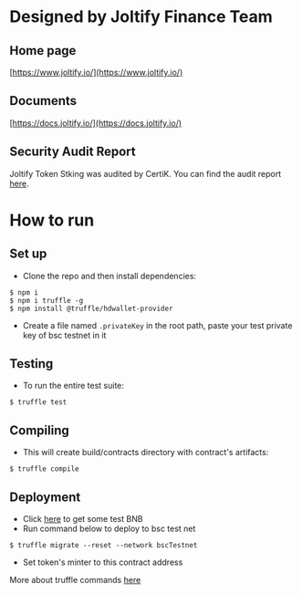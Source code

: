 # Designed by Joltify Finance Team
## Home page
[https://www.joltify.io/](https://www.joltify.io/)
## Documents
[https://docs.joltify.io/](https://docs.joltify.io/)
## Security Audit Report
Joltify Token Stking was audited by CertiK. You can find the audit report [here](https://github.com/joltify-finance/token-staking/blob/master/audit/Joltify%20Finance%20-%20Coin%20and%20Staking%20contract%20-%20Final%20Report.pdf).

# How to run
## Set up
* Clone the repo and then install dependencies:
```shell
$ npm i
$ npm i truffle -g
$ npm install @truffle/hdwallet-provider
```
* Create a file named `.privateKey` in the root path, paste your test private key of bsc testnet in it
## Testing
* To run the entire test suite:
```shell
$ truffle test
```
## Compiling
* This will create build/contracts directory with contract's artifacts:
```shell
$ truffle compile
```
## Deployment
* Click [here](https://testnet.binance.org/faucet-smart) to get some test BNB
* Run command below to deploy to bsc test net
```shell
$ truffle migrate --reset --network bscTestnet
```
* Set token's minter to this contract address

More about truffle commands [here](https://trufflesuite.com/docs/truffle/overview)